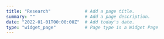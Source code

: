 ```yaml
---
title: "Research"             # Add a page title.
summary: ""                   # Add a page description.
date: "2022-01-01T00:00:00Z"  # Add today's date.
type: "widget_page"           # Page type is a Widget Page
---
```


